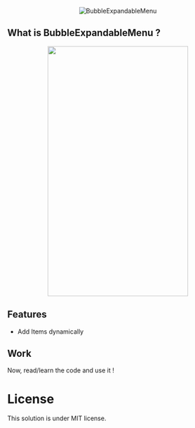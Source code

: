<p align="center">
<img src="http://i.imgur.com/BsdBDgI.png" alt="BubbleExpandableMenu"/>
</p>

## What is BubbleExpandableMenu ?

<p align="center">
<img src="http://i.imgur.com/fKGCCET.gif" width="320" height="568" />
</p>

## Features

- Add Items dynamically

## Work 

Now, read/learn the code and use it !

# License

This solution is under MIT license.
